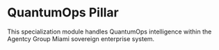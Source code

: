 # QuantumOps Pillar

This specialization module handles QuantumOps intelligence within the Agentcy Group Miami sovereign enterprise system.
